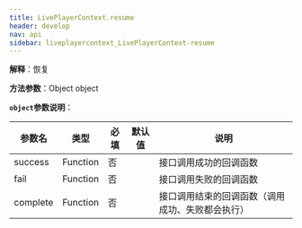 ```yaml
---
title: LivePlayerContext.resume
header: develop
nav: api
sidebar: liveplayercontext_LivePlayerContext-resume
---
```


**解释**：恢复

**方法参数**：Object object

**`object`参数说明**：

|参数名 |类型  |必填  |默认值|说明|
|---- | ---- | ---- |---- |---|
|success   |Function  |  否  | |接口调用成功的回调函数|
|fail  |Function  |  否 | |接口调用失败的回调函数|
|complete   | Function   | 否 | | 接口调用结束的回调函数（调用成功、失败都会执行）|